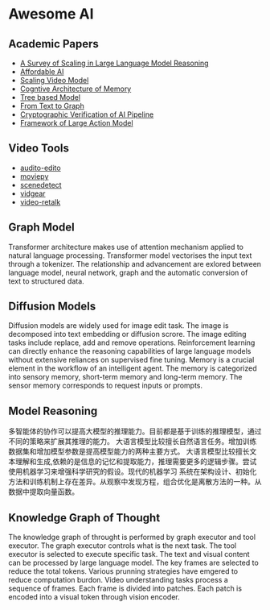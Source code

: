 # Awesome AI 

## Academic Papers

- [A Survey of Scaling in Large Language Model Reasoning](https://arxiv.org/pdf/2504.02181)
- [Affordable AI](https://arxiv.org/pdf/2504.02670)
- [Scaling Video Model](https://arxiv.org/pdf/2504.02438)
- [Cogntive Architecture of Memory](https://arxiv.org/pdf/2504.02441)
- [Tree based Model](https://arxiv.org/pdf/2504.02285)
- [From Text to Graph](https://arxiv.org/pdf/2504.02064)
- [Cryptographic Verification of AI Pipeline](https://arxiv.org/pdf/2503.22573)
- [Framework of Large Action Model](https://arxiv.org/pdf/2503.22673)

## Video Tools

- [audito-edito](https://github.com/WyattBlue/auto-editor)
- [moviepy](https://github.com/Zulko/moviepy)
- [scenedetect](https://github.com/Breakthrough/PySceneDetect)
- [vidgear](https://github.com/abhiTronix/vidgear)
- [video-retalk](https://github.com/OpenTalker/video-retalking)

## Graph Model

Transformer architecture makes use of attention mechanism applied to natural language processing. Transformer model vectorises the input text through a tokenizer. The relationship and advancement are exlored between language model, neural network, graph and the automatic conversion of text to structured data. 

## Diffusion Models

Diffusion models are widely used for image edit task. The image is decomposed into text embedding or diffusion scrore. The image editing tasks include replace, add and remove operations. Reinforcement learning can directly enhance the reasoning capabilities of large language models without extensive reliances on supervised fine tuning. Memory is a crucial element in the workflow of an intelligent agent. The memory is categorized into sensory memory, short-term memory and long-term memory. The sensor memory corresponds to request inputs or prompts. 

## Model Reasoning

多智能体的协作可以提高大模型的推理能力。目前都是基于训练的推理模型，通过不同的策略来扩展其推理的能力。 大语言模型比较擅长自然语言任务。增加训练数据集和增加模型参数是提高模型能力的两种主要方式。 大语言模型比较擅长文本理解和生成,依赖的是信息的记忆和提取能力，推理需要更多的逻辑步骤。尝试使用机器学习来增强科学研究的假设。现代的机器学习 系统在架构设计、初始化方法和训练机制上存在差异。从观察中发现方程，组合优化是离散方法的一种。从数据中提取向量函数。

## Knowledge Graph of Thought

The knowledge graph of throught is performed by graph executor and tool executor. The graph executor controls what is the next task. The tool executor is selected to execute specific task. The text and visual content can be processed by large language model. The key frames are selected to reduce the total tokens. Various prunning strategies have emgered to reduce computation burdon. Video understanding tasks process a sequence of frames. Each frame is divided into patches. Each patch is encoded into a visual token through vision encoder.  
